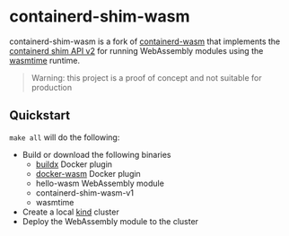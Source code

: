 # containerd-shim-wasm

containerd-shim-wasm is a fork of [containerd-wasm](https://github.com/dmcgowan/containerd-wasm)
that implements the [containerd shim API
v2](https://github.com/containerd/containerd/tree/master/runtime/v2) for running WebAssembly
modules using the [wasmtime](https://github.com/bytecodealliance/wasmtime) runtime.

> Warning: this project is a proof of concept and not suitable for production

## Quickstart

`make all` will do the following:

- Build or download the following binaries
  - [buildx](https://github.com/docker/buildx) Docker plugin
  - [docker-wasm](https://github.com/tonistiigi/wasm-cli-plugin) Docker plugin
  - hello-wasm WebAssembly module
  - containerd-shim-wasm-v1
  - wasmtime
- Create a local [kind](https://github.com/kubernetes-sigs/kind) cluster
- Deploy the WebAssembly module to the cluster
